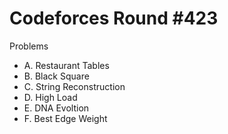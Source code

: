 # Codeforces Round \#423

Problems
* A. Restaurant Tables
* B. Black Square
* C. String Reconstruction
* D. High Load
* E. DNA Evoltion
* F. Best Edge Weight
